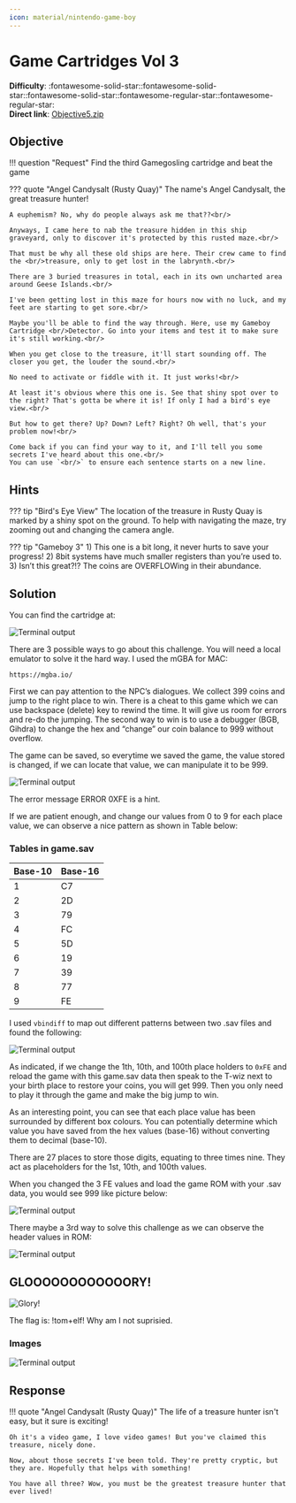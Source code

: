 ```yaml
---
icon: material/nintendo-game-boy
---
```


# Game Cartridges Vol 3

**Difficulty**: :fontawesome-solid-star::fontawesome-solid-star::fontawesome-solid-star::fontawesome-regular-star::fontawesome-regular-star:<br/>
**Direct link**: [Objective5.zip](https://.../)

## Objective

!!! question "Request"
    Find the third Gamegosling cartridge and beat the game

??? quote "Angel Candysalt (Rusty Quay)"
    The name's Angel Candysalt, the great treasure hunter!<br/>

    A euphemism? No, why do people always ask me that??<br/>

    Anyways, I came here to nab the treasure hidden in this ship graveyard, only to discover it's protected by this rusted maze.<br/>

    That must be why all these old ships are here. Their crew came to find the <br/>treasure, only to get lost in the labrynth.<br/>

    There are 3 buried treasures in total, each in its own uncharted area around Geese Islands.<br/>

    I've been getting lost in this maze for hours now with no luck, and my feet are starting to get sore.<br/>

    Maybe you'll be able to find the way through. Here, use my Gameboy Cartridge <br/>Detector. Go into your items and test it to make sure it's still working.<br/>

    When you get close to the treasure, it'll start sounding off. The closer you get, the louder the sound.<br/>

    No need to activate or fiddle with it. It just works!<br/>

    At least it's obvious where this one is. See that shiny spot over to the right? That's gotta be where it is! If only I had a bird's eye view.<br/>

    But how to get there? Up? Down? Left? Right? Oh well, that's your problem now!<br/>

    Come back if you can find your way to it, and I'll tell you some secrets I've heard about this one.<br/>
    You can use `<br/>` to ensure each sentence starts on a new line.

## Hints

??? tip "Bird's Eye View"
    The location of the treasure in Rusty Quay is marked by a shiny spot on the ground. To help with navigating the maze, try zooming out and changing the camera angle.

??? tip "Gameboy 3"
    1) This one is a bit long, it never hurts to save your progress! 2) 8bit systems have much smaller registers than you’re used to. 3) Isn’t this great?!? The coins are OVERFLOWing in their abundance.

## Solution

You can find the cartridge at: 

![Terminal output](../img/objectives/o17/gameboy3.png)  

There are 3 possible ways to go about this challenge. You will need a local emulator to solve it the hard way. I used the mGBA for MAC: 

```
https://mgba.io/
```

First we can pay attention to the NPC’s dialogues. We collect 399 coins and jump to the right place to win. There is a cheat to this game which we can use backspace (delete) key to rewind the time. It will give us room for errors and re-do the jumping. The second way to win is to use a debugger (BGB, Gihdra) to change the hex and “change” our coin balance to 999 without overflow. 

The game can be saved, so everytime we saved the game, the value stored is changed, if we can locate that value, we can manipulate it to be 999. 

![Terminal output](../img/objectives/o17/399.png)


The error message ERROR 0XFE is a hint. 


If we are patient enough, and change our values from 0 to 9 for each place value, we can observe a nice pattern as shown in Table below: 

### Tables in game.sav

| Base-10            | Base-16      | 
| :------------------- | :-------------------- | 
| 1      | C7       | 
| 2      | 2D | 
| 3   | 79    | 
| 4 | FC    | 
| 5     | 5D     | 
| 6      | 19     | 
| 7      | 39     | 
| 8      | 77    | 
| 9       | FE    | 


I used ```vbindiff``` to map out different patterns between two .sav files and found the following:

![Terminal output](../img/objectives/o17/gameboy_digits.png)

As indicated, if we change the 1th, 10th, and 100th place holders to ```0xFE``` and reload the game with this game.sav data then speak to the T-wiz next to your birth place to restore your coins, you will get 999. Then you only need to play it through the game and make the big jump to win. 

As an interesting point, you can see that each place value has been surrounded by different box colours. You can potentially determine which value you have saved from the hex values (base-16) without converting them to decimal (base-10).

There are 27 places to store those digits, equating to three times nine. They act as placeholders for the 1st, 10th, and 100th values.

When you changed the 3 FE values and load the game ROM with your .sav data, you would see 999 like picture below: 

![Terminal output](../img/objectives/o17/999.png)


There maybe a 3rd way to solve this challenge as we can observe the header values in ROM: 


![Terminal output](../img/objectives/o17/hxd.png)

## GLOOOOOOOOOOOORY!
![Glory!](../img/misc/glory.png)

The flag is: !tom+elf!
Why am I not suprisied. 


### Images

![Terminal output](../img/objectives/o17/solved.png)


## Response

!!! quote "Angel Candysalt (Rusty Quay)"
    The life of a treasure hunter isn't easy, but it sure is exciting!

    Oh it's a video game, I love video games! But you've claimed this treasure, nicely done.

    Now, about those secrets I've been told. They're pretty cryptic, but they are. Hopefully that helps with something!

    You have all three? Wow, you must be the greatest treasure hunter that ever lived!
